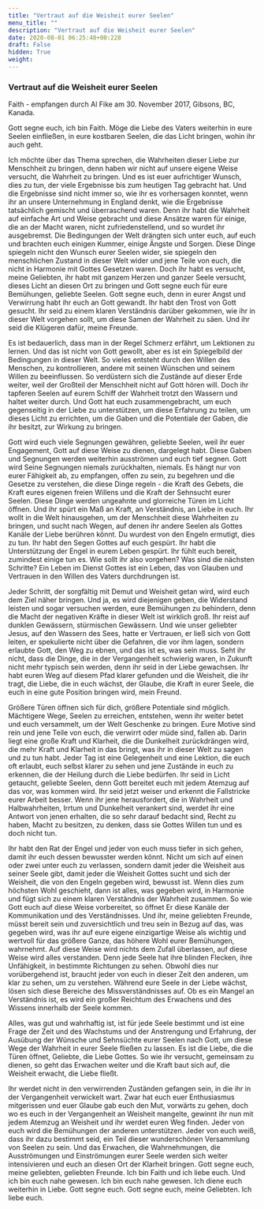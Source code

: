 ```yaml
---
title: "Vertraut auf die Weisheit eurer Seelen"
menu_title: ""
description: "Vertraut auf die Weisheit eurer Seelen"
date: 2020-08-01 06:25:48+00:228
draft: False
hidden: True
weight:
---
```

### Vertraut auf die Weisheit eurer Seelen

Faith - empfangen durch Al Fike am 30. November 2017, Gibsons, BC, Kanada.

Gott segne euch, ich bin Faith. Möge die Liebe des Vaters weiterhin in eure Seelen einfließen, in eure kostbaren Seelen, die das Licht bringen, wohin ihr auch geht.

Ich möchte über das Thema sprechen, die Wahrheiten dieser Liebe zur Menschheit zu bringen, denn haben wir nicht auf unsere eigene Weise versucht, die Wahrheit zu bringen. Und es ist euer aufrichtiger Wunsch, dies zu tun, der viele Ergebnisse bis zum heutigen Tag gebracht hat. Und die Ergebnisse sind nicht immer so, wie ihr es vorhersagen konntet, wenn ihr an unsere Unternehmung in England denkt, wie die Ergebnisse tatsächlich gemischt und überraschend waren. Denn ihr habt die Wahrheit auf einfache Art und Weise gebracht und diese Ansätze waren für einige, die an der Macht waren, nicht zufriedenstellend, und so wurdet ihr ausgebremst. Die Bedingungen der Welt drängten sich unter euch, auf euch und brachten euch einigen Kummer, einige Ängste und Sorgen. Diese Dinge spiegeln nicht den Wunsch eurer Seelen wider, sie spiegeln den menschlichen Zustand in dieser Welt wider und jene Teile von euch, die nicht in Harmonie mit Gottes Gesetzen waren. Doch ihr habt es versucht, meine Geliebten, ihr habt mit ganzem Herzen und ganzer Seele versucht, dieses Licht an diesen Ort zu bringen und Gott segne euch für eure Bemühungen, geliebte Seelen. Gott segne euch, denn in eurer Angst und Verwirrung habt ihr euch an Gott gewandt. Ihr habt den Trost von Gott gesucht. Ihr seid zu einem klaren Verständnis darüber gekommen, wie ihr in dieser Welt vorgehen sollt, um diese Samen der Wahrheit zu säen. Und ihr seid die Klügeren dafür, meine Freunde.

Es ist bedauerlich, dass man in der Regel Schmerz erfährt, um Lektionen zu lernen. Und das ist nicht von Gott gewollt, aber es ist ein Spiegelbild der Bedingungen in dieser Welt. So vieles entsteht durch den Willen des Menschen, zu kontrollieren, andere mit seinen Wünschen und seinem Willen zu beeinflussen. So verdüstern sich die Zustände auf dieser Erde weiter, weil der Großteil der Menschheit nicht auf Gott hören will. Doch ihr tapferen Seelen auf eurem Schiff der Wahrheit trotzt den Wassern und haltet weiter durch. Und Gott hat euch zusammengebracht, um euch gegenseitig in der Liebe zu unterstützen, um diese Erfahrung zu teilen, um dieses Licht zu errichten, um die Gaben und die Potentiale der Gaben, die ihr besitzt, zur Wirkung zu bringen.

Gott wird euch viele Segnungen gewähren, geliebte Seelen, weil ihr euer Engagement, Gott auf diese Weise zu dienen, dargelegt habt. Diese Gaben und Segnungen werden weiterhin ausströmen und euch tief segnen. Gott wird Seine Segnungen niemals zurückhalten, niemals. Es hängt nur von eurer Fähigkeit ab, zu empfangen, offen zu sein, zu begehren und die Gesetze zu verstehen, die diese Dinge regeln - die Kraft des Gebets, die Kraft eures eigenen freien Willens und die Kraft der Sehnsucht eurer Seelen. Diese Dinge werden ungeahnte und glorreiche Türen im Licht öffnen. Und ihr spürt ein Maß an Kraft, an Verständnis, an Liebe in euch. Ihr wollt in die Welt hinausgehen, um der Menschheit diese Wahrheiten zu bringen, und sucht nach Wegen, auf denen ihr andere Seelen als Gottes Kanäle der Liebe berühren könnt. Du wurdest von den Engeln ermutigt, dies zu tun. Ihr habt den Segen Gottes auf euch gespürt. Ihr habt die Unterstützung der Engel in eurem Leben gespürt. Ihr fühlt euch bereit, zumindest einige tun es. Wie sollt ihr also vorgehen? Was sind die nächsten Schritte? Ein Leben im Dienst Gottes ist ein Leben, das von Glauben und Vertrauen in den Willen des Vaters durchdrungen ist.

Jeder Schritt, der sorgfältig mit Demut und Weisheit getan wird, wird euch dem Ziel näher bringen. Und ja, es wird diejenigen geben, die Widerstand leisten und sogar versuchen werden, eure Bemühungen zu behindern, denn die Macht der negativen Kräfte in dieser Welt ist wirklich groß. Ihr reist auf dunklen Gewässern, stürmischen Gewässern. Und wie unser geliebter Jesus, auf den Wassern des Sees, hatte er Vertrauen, er ließ sich von Gott leiten, er spekulierte nicht über die Gefahren, die vor ihm lagen, sondern erlaubte Gott, den Weg zu ebnen, und das ist es, was sein muss. Seht ihr nicht, dass die Dinge, die in der Vergangenheit schwierig waren, in Zukunft nicht mehr typisch sein werden, denn ihr seid in der Liebe gewachsen. Ihr habt euren Weg auf diesem Pfad klarer gefunden und die Weisheit, die ihr tragt, die Liebe, die in euch wächst, der Glaube, die Kraft in eurer Seele, die euch in eine gute Position bringen wird, mein Freund.

Größere Türen öffnen sich für dich, größere Potentiale sind möglich. Mächtigere Wege, Seelen zu erreichen, entstehen, wenn ihr weiter betet und euch versammelt, um der Welt Geschenke zu bringen. Eure Motive sind rein und jene Teile von euch, die verwirrt oder müde sind, fallen ab. Darin liegt eine große Kraft und Klarheit, die die Dunkelheit zurückdrängen wird, die mehr Kraft und Klarheit in das bringt, was ihr in dieser Welt zu sagen und zu tun habt. Jeder Tag ist eine Gelegenheit und eine Lektion, die euch oft erlaubt, euch selbst klarer zu sehen und jene Zustände in euch zu erkennen, die der Heilung durch die Liebe bedürfen. Ihr seid in Licht getaucht, geliebte Seelen, denn Gott bereitet euch mit jedem Atemzug auf das vor, was kommen wird. Ihr seid jetzt weiser und erkennt die Fallstricke eurer Arbeit besser. Wenn ihr jene herausfordert, die in Wahrheit und Halbwahrheiten, Irrtum und Dunkelheit verankert sind, werdet ihr eine Antwort von jenen erhalten, die so sehr darauf bedacht sind, Recht zu haben, Macht zu besitzen, zu denken, dass sie Gottes Willen tun und es doch nicht tun.

Ihr habt den Rat der Engel und jeder von euch muss tiefer in sich gehen, damit ihr euch dessen bewusster werden könnt. Nicht um sich auf einen oder zwei unter euch zu verlassen, sondern damit jeder die Weisheit aus seiner Seele gibt, damit jeder die Weisheit Gottes sucht und sich der Weisheit, die von den Engeln gegeben wird, bewusst ist. Wenn dies zum höchsten Wohl geschieht, dann ist alles, was gegeben wird, in Harmonie und fügt sich zu einem klaren Verständnis der Wahrheit zusammen. So wie Gott euch auf diese Weise vorbereitet, so öffnet Er diese Kanäle der Kommunikation und des Verständnisses. Und ihr, meine geliebten Freunde, müsst bereit sein und zuversichtlich und treu sein in Bezug auf das, was gegeben wird, was ihr auf eure eigene einzigartige Weise als wichtig und wertvoll für das größere Ganze, das höhere Wohl eurer Bemühungen, wahrnehmt. Auf diese Weise wird nichts dem Zufall überlassen, auf diese Weise wird alles verstanden. Denn jede Seele hat ihre blinden Flecken, ihre Unfähigkeit, in bestimmte Richtungen zu sehen. Obwohl dies nur vorübergehend ist, braucht jeder von euch in dieser Zeit den anderen, um klar zu sehen, um zu verstehen. Während eure Seele in der Liebe wächst, lösen sich diese Bereiche des Missverständnisses auf. Ob es ein Mangel an Verständnis ist, es wird ein großer Reichtum des Erwachens und des Wissens innerhalb der Seele kommen.

Alles, was gut und wahrhaftig ist, ist für jede Seele bestimmt und ist eine Frage der Zeit und des Wachstums und der Anstrengung und Erfahrung, der Ausübung der Wünsche und Sehnsüchte eurer Seelen nach Gott, um diese Wege der Wahrheit in eurer Seele fließen zu lassen. Es ist die Liebe, die die Türen öffnet, Geliebte, die Liebe Gottes. So wie ihr versucht, gemeinsam zu dienen, so geht das Erwachen weiter und die Kraft baut sich auf, die Weisheit erwacht, die Liebe fließt.

Ihr werdet nicht in den verwirrenden Zuständen gefangen sein, in die ihr in der Vergangenheit verwickelt wart. Zwar hat euch euer Enthusiasmus mitgerissen und euer Glaube gab euch den Mut, vorwärts zu gehen, doch wo es euch in der Vergangenheit an Weisheit mangelte, gewinnt ihr nun mit jedem Atemzug an Weisheit und ihr werdet euren Weg finden. Jeder von euch wird die Bemühungen der anderen unterstützen. Jeder von euch weiß, dass ihr dazu bestimmt seid, ein Teil dieser wunderschönen Versammlung von Seelen zu sein. Und das Erwachen, die Wahrnehmungen, die Ausströmungen und Einströmungen eurer Seele werden sich weiter intensivieren und euch an diesen Ort der Klarheit bringen. Gott segne euch, meine geliebten, geliebten Freunde. Ich bin Faith und ich liebe euch. Und ich bin euch nahe gewesen. Ich bin euch nahe gewesen. Ich diene euch weiterhin in Liebe. Gott segne euch. Gott segne euch, meine Geliebten. Ich liebe euch.
